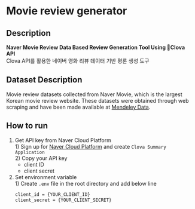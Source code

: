 # Movie review generator

## Description

**Naver Movie Review Data Based Review Generation Tool Using Clova API**  
Clova API를 활용한 네이버 영화 리뷰 데이터 기반 평론 생성 도구

## Dataset Description

Movie review datasets collected from Naver Movie, which is the largest Korean movie review website. These datasets were obtained through web scraping and have been made available at [Mendeley Data](https://data.mendeley.com/datasets/jb5knzh8yv/6).

## How to run

1. Get API key from Naver Cloud Platform  
   1\) Sign up for [Naver Cloud Platform](https://console.ncloud.com/naver-service/application) and create `Clova Summary Application`  
   2\) Copy your API key
    - client ID
    - client secret
2. Set environment variable  
   1\) Create `.env` file in the root directory and add below line
    ```bash
    client_id = {YOUR_CLIENT_ID}
    client_secret = {YOUR_CLIENT_SECRET}
    ```

